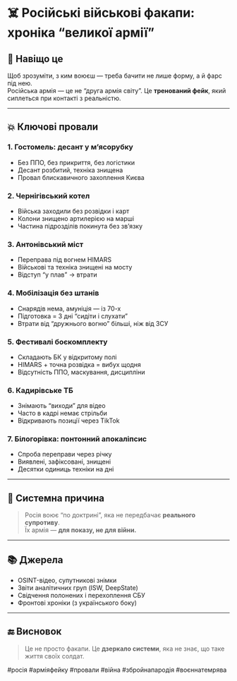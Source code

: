 # ☠️ Російські військові факапи: хроніка “великої армії”

## 🎯 Навіщо це

Щоб зрозуміти, з ким воюєш — треба бачити не лише форму, а й фарс під нею.  
Російська армія — це не “друга армія світу”. Це **тренований фейк**, який сиплеться при контакті з реальністю.

---

## 💥 Ключові провали

### 1. Гостомель: десант у мʼясорубку
- Без ППО, без прикриття, без логістики
- Десант розбитий, техніка знищена
- Провал блискавичного захоплення Києва

### 2. Чернігівський котел
- Війська заходили без розвідки і карт
- Колони знищено артилерією на марші
- Частина підрозділів покинута без звʼязку

### 3. Антонівський міст
- Переправа під вогнем HIMARS
- Військові та техніка знищені на мосту
- Відступ “у плав” → втрати

### 4. Мобілізація без штанів
- Снарядів нема, амуніція — із 70-х
- Підготовка = 3 дні “сидіти і слухати”
- Втрати від “дружнього вогню” більші, ніж від ЗСУ

### 5. Фестивалі боєкомплекту
- Складають БК у відкритому полі
- HIMARS + точна розвідка = вибух щодня
- Відсутність ППО, маскування, дисципліни

### 6. Кадирівське ТБ
- Знімають “виходи” для відео
- Часто в кадрі немає стрільби
- Відкривають позиції через TikTok

### 7. Білогорівка: понтонний апокаліпсис
- Спроба переправи через річку
- Виявлені, зафіксовані, знищені
- Десятки одиниць техніки на дні

---

## 🧠 Системна причина

> Росія воює “по доктрині”, яка не передбачає **реального супротиву**.  
> Їх армія — **для показу, не для війни.**

---

## 📚 Джерела

- OSINT-відео, супутникові знімки
- Звіти аналітичних груп (ISW, DeepState)
- Свідчення полонених і перехоплення СБУ
- Фронтові хроніки (з українського боку)

---

## 🔚 Висновок

> Це не просто факапи. Це **дзеркало системи**, яка не знає, що таке життя своїх солдат.

#росія #арміяфейку #провали #війна #збройнапародія #воєннатемрява